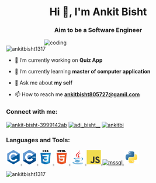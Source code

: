 <h1 align="center">Hi 👋, I'm Ankit Bisht</h1>
<h3 align="center">Aim to be a Software Engineer</h3>
<img align = "right" alt = "coding" width = "400" src = https://miro.medium.com/max/1360/0*7Q3yvSIv_t0ioJ-Z.gif>

<p align="left"> <img src="https://komarev.com/ghpvc/?username=ankitbisht1317&label=Profile%20views&color=0e75b6&style=flat" alt="ankitbisht1317" /> </p>

- 🔭 I’m currently working on **Quiz App**

- 🌱 I’m currently learning **master of computer application**

- 💬 Ask me about **my self**

- 📫 How to reach me **ankitbisht805727@gamil.com**

<h3 align="left">Connect with me:</h3>
<p align="left">
<a href="https://linkedin.com/in/ankit-bisht-3999142ab" target="blank"><img align="center" src="https://raw.githubusercontent.com/rahuldkjain/github-profile-readme-generator/master/src/images/icons/Social/linked-in-alt.svg" alt="ankit-bisht-3999142ab" height="30" width="40" /></a>
<a href="https://instagram.com/adi_bisht__" target="blank"><img align="center" src="https://raw.githubusercontent.com/rahuldkjain/github-profile-readme-generator/master/src/images/icons/Social/instagram.svg" alt="adi_bisht__" height="30" width="40" /></a>
<a href="https://leetcode.com/u/Ankit1317/" target="blank"><img align="center" src="https://raw.githubusercontent.com/rahuldkjain/github-profile-readme-generator/master/src/images/icons/Social/leet-code.svg" alt="ankitbi" height="30" width="40" /></a>
</p>

<h3 align="left">Languages and Tools:</h3>
<p align="left"> <a href="https://www.cprogramming.com/" target="_blank" rel="noreferrer"> <img src="https://raw.githubusercontent.com/devicons/devicon/master/icons/c/c-original.svg" alt="c" width="40" height="40"/> </a> <a href="https://www.w3schools.com/cpp/" target="_blank" rel="noreferrer"> <img src="https://raw.githubusercontent.com/devicons/devicon/master/icons/cplusplus/cplusplus-original.svg" alt="cplusplus" width="40" height="40"/> </a> <a href="https://www.w3schools.com/css/" target="_blank" rel="noreferrer"> <img src="https://raw.githubusercontent.com/devicons/devicon/master/icons/css3/css3-original-wordmark.svg" alt="css3" width="40" height="40"/> </a> <a href="https://www.w3.org/html/" target="_blank" rel="noreferrer"> <img src="https://raw.githubusercontent.com/devicons/devicon/master/icons/html5/html5-original-wordmark.svg" alt="html5" width="40" height="40"/> </a> <a href="https://www.java.com" target="_blank" rel="noreferrer"> <img src="https://raw.githubusercontent.com/devicons/devicon/master/icons/java/java-original.svg" alt="java" width="40" height="40"/> </a> <a href="https://developer.mozilla.org/en-US/docs/Web/JavaScript" target="_blank" rel="noreferrer"> <img src="https://raw.githubusercontent.com/devicons/devicon/master/icons/javascript/javascript-original.svg" alt="javascript" width="40" height="40"/> </a> <a href="https://www.microsoft.com/en-us/sql-server" target="_blank" rel="noreferrer"> <img src="https://www.svgrepo.com/show/303229/microsoft-sql-server-logo.svg" alt="mssql" width="40" height="40"/> </a> <a href="https://www.python.org" target="_blank" rel="noreferrer"> <img src="https://raw.githubusercontent.com/devicons/devicon/master/icons/python/python-original.svg" alt="python" width="40" height="40"/> </a> </p>

<p><img align="center" src="https://github-readme-stats.vercel.app/api/top-langs?username=ankitbisht1317&show_icons=true&locale=en&layout=compact" alt="ankitbisht1317" /></p>


